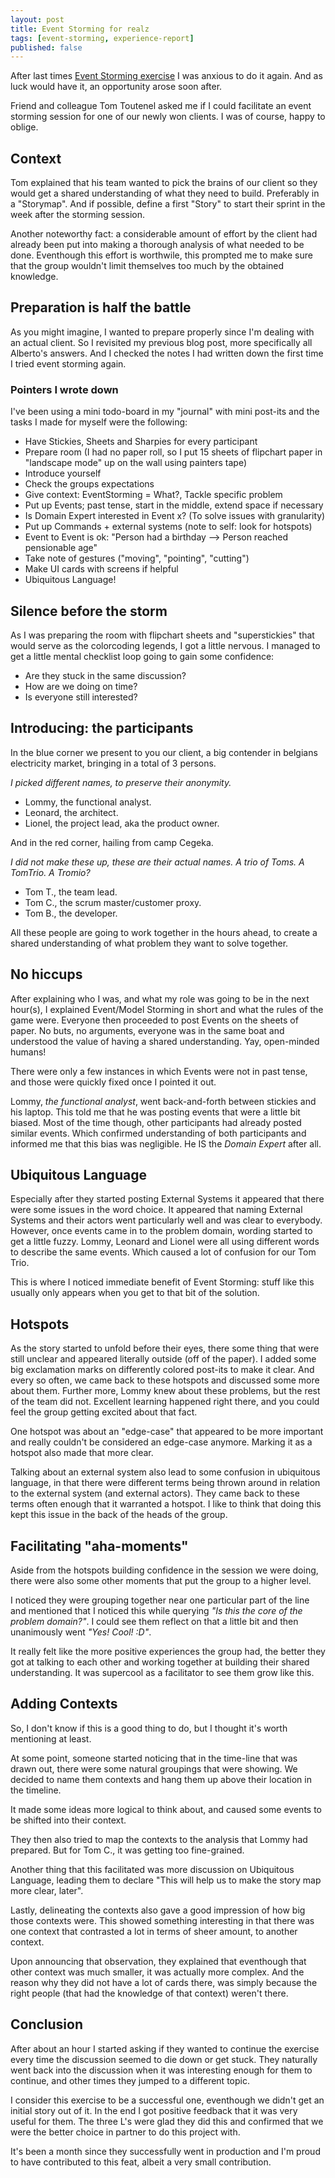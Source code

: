 ```yaml
---
layout: post
title: Event Storming for realz
tags: [event-storming, experience-report]
published: false
---
```


After last times [Event Storming exercise](/2014-07-12-event-storming-exercise) I was anxious to do it again. 
And as luck would have it, an opportunity arose soon after.

Friend and colleague Tom Toutenel asked me if I could facilitate an event storming session for one of our newly won clients. I was of course, happy to oblige.

## Context

Tom explained that his team wanted to pick the brains of our client so they would get a shared understanding of what they need to build. Preferably in a "Storymap". And if possible, define a first "Story" to start their sprint in the week after the storming session.

Another noteworthy fact: a considerable amount of effort by the client had already been put into making a thorough analysis of what needed to be done. Eventhough this effort is worthwile, this prompted me to make sure that the group wouldn't limit themselves too much by the obtained knowledge.

## Preparation is half the battle

As you might imagine, I wanted to prepare properly since I'm dealing with an actual client. So I revisited my previous blog post, more specifically all Alberto's answers. And I checked the notes I had written down the first time I tried event storming again.

### Pointers I wrote down

I've been using a mini todo-board in my "journal" with mini post-its and the tasks I made for myself were the following:

* Have Stickies, Sheets and Sharpies for every participant
* Prepare room (I had no paper roll, so I put 15 sheets of flipchart paper in "landscape mode" up on the wall using painters tape)
* Introduce yourself
* Check the groups expectations
* Give context: EventStorming = What?, Tackle specific problem
* Put up Events; past tense, start in the middle, extend space if necessary
* Is Domain Expert interested in Event x? (To solve issues with granularity)
* Put up Commands + external systems (note to self: look for hotspots)
* Event to Event is ok: "Person had a birthday --> Person reached pensionable age"
* Take note of gestures ("moving", "pointing", "cutting")
* Make UI cards with screens if helpful
* Ubiquitous Language!

## Silence before the storm

As I was preparing the room with flipchart sheets and "superstickies" that would serve as the colorcoding legends, I got a little nervous. I managed to get a little mental checklist loop going to gain some confidence:

* Are they stuck in the same discussion?
* How are we doing on time?
* Is everyone still interested?

## Introducing: the participants

In the blue corner we present to you our client, a big contender in belgians electricity market, bringing in a total of 3 persons. 

*I picked different names, to preserve their anonymity.*

* Lommy, the functional analyst.
* Leonard, the architect.
* Lionel, the project lead, aka the product owner.


And in the red corner, hailing from camp Cegeka. 

*I did not make these up, these are their actual names. A trio of Toms. A TomTrio. A Tromio?*

* Tom T., the team lead.
* Tom C., the scrum master/customer proxy.
* Tom B., the developer.


All these people are going to work together in the hours ahead, to create a shared understanding of what problem they want to solve together.

## No hiccups

After explaining who I was, and what my role was going to be in the next hour(s), I explained Event/Model Storming in short and what the rules of the game were. Everyone then proceeded to post Events on the sheets of paper. No buts, no arguments, everyone was in the same boat and understood the value of having a shared understanding. Yay, open-minded humans!

There were only a few instances in which Events were not in past tense, and those were quickly fixed once I pointed it out.

Lommy, *the functional analyst*, went back-and-forth between stickies and his laptop. This told me that he was posting events that were a little bit biased. Most of the time though, other participants had already posted similar events. Which confirmed understanding of both participants and informed me that this bias was negligible. He IS the *Domain Expert* after all.

## Ubiquitous Language

Especially after they started posting External Systems it appeared that there were some issues in the word choice. It appeared that naming External Systems and their actors went particularly well and was clear to everybody. However, once events came in to the problem domain, wording started to get a little fuzzy. Lommy, Leonard and Lionel were all using different words to describe the same events. Which caused a lot of confusion for our Tom Trio.

This is where I noticed immediate benefit of Event Storming: stuff like this usually only appears when you get to that bit of the solution.

## Hotspots

As the story started to unfold before their eyes, there some thing that were still unclear and appeared literally outside (off of the paper). I added some big exclamation marks on differently colored post-its to make it clear.
And every so often, we came back to these hotspots and discussed some more about them. Further more, Lommy knew about these problems, but the rest of the team did not. Excellent learning happened right there, and you could feel the group getting excited about that fact.

One hotspot was about an "edge-case" that appeared to be more important and really couldn't be considered an edge-case anymore. Marking it as a hotspot also made that more clear.

Talking about an external system also lead to some confusion in ubiquitous language, in that there were different terms being thrown around in relation to the external system (and external actors). They came back to these terms often enough that it warranted a hotspot. I like to think that doing this kept this issue in the back of the heads of the group.

## Facilitating "aha-moments"

Aside from the hotspots building confidence in the session we were doing, there were also some other moments that put the group to a higher level.

I noticed they were grouping together near one particular part of the line and mentioned that I noticed this while querying *"Is this the core of the problem domain?"*. I could see them reflect on that a little bit and then unanimously went *"Yes! Cool! :D"*. 

It really felt like the more positive experiences the group had, the better they got at talking to each other and working together at building their shared understanding. It was supercool as a facilitator to see them grow like this.

## Adding Contexts

So, I don't know if this is a good thing to do, but I thought it's worth mentioning at least.

At some point, someone started noticing that in the time-line that was drawn out, there were some natural groupings that were showing. We decided to name them contexts and hang them up above their location in the timeline.

It made some ideas more logical to think about, and caused some events to be shifted into their context.

They then also tried to map the contexts to the analysis that Lommy had prepared. But for Tom C., it was getting too fine-grained.

Another thing that this facilitated was more discussion on Ubiquitous Language, leading them to declare "This will help us to make the story map more clear, later".

Lastly, delineating the contexts also gave a good impression of how big those contexts were. This showed something interesting in that there was one context that contrasted a lot in terms of sheer amount, to another context.

Upon announcing that observation, they explained that eventhough that other context was much smaller, it was actually more complex. And the reason why they did not have a lot of cards there, was simply because the right people (that had the knowledge of that context) weren't there.

## Conclusion

After about an hour I started asking if they wanted to continue the exercise every time the discussion seemed to die down or get stuck. They naturally went back into the discussion when it was interesting enough for them to continue, and other times they jumped to a different topic.

I consider this exercise to be a successful one, eventhough we didn't get an initial story out of it. In the end I got positive feedback that it was very useful for them. The three L's were glad they did this and confirmed that we were the better choice in partner to do this project with.

It's been a month since they successfully went in production and I'm proud to have contributed to this feat, albeit a very small contribution.
